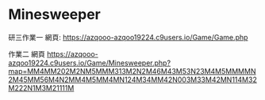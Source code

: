 # Minesweeper
研三作業一
網頁:
https://azqooo-azqoo19224.c9users.io/Game/Game.php

作業二
網頁
https://azqooo-azqoo19224.c9users.io/Game/Minesweeper.php?map=MM4MM202M2NM5MMM313M2N2M46M43M53N23M4M5MMMMN2M45MM56M4N2MM4M5MM4MN124M34MM42N003M33M42MN114M32M222N1M3M21111M
